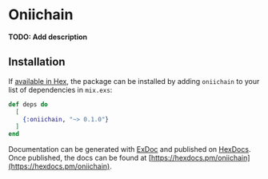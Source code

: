 # Oniichain

**TODO: Add description**

## Installation

If [available in Hex](https://hex.pm/docs/publish), the package can be installed
by adding `oniichain` to your list of dependencies in `mix.exs`:

```elixir
def deps do
  [
    {:oniichain, "~> 0.1.0"}
  ]
end
```

Documentation can be generated with [ExDoc](https://github.com/elixir-lang/ex_doc)
and published on [HexDocs](https://hexdocs.pm). Once published, the docs can
be found at [https://hexdocs.pm/oniichain](https://hexdocs.pm/oniichain).


